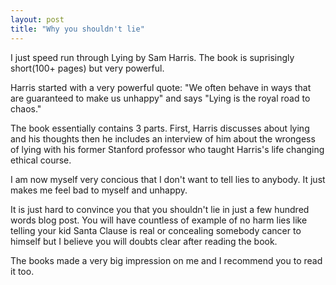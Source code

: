 ```yaml
---
layout: post
title: "Why you shouldn't lie"
---
```


I just speed run through Lying by Sam Harris. The book is suprisingly short(100+ pages) but very powerful.

Harris started with a very powerful quote: "We often behave in ways that are guaranteed to make us unhappy" and says "Lying is the
royal road to chaos."

The book essentially contains 3 parts. First, Harris discusses about lying and his thoughts then he includes an interview of him about the wrongess of lying with his former Stanford professor who taught Harris's life changing ethical course.

I am now myself very concious that I don't want to tell lies to anybody. It just makes me feel bad to myself and unhappy.

It is just hard to convince you that you shouldn't lie in just a few hundred words blog post. You will have countless of example of no harm lies like telling your kid Santa Clause is real or concealing somebody cancer to himself but I believe you will doubts clear after reading the book.

The books made a very big impression on me and I recommend you to read it too.